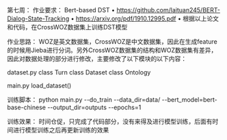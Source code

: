 第七周：
作业要求：
Bert-based DST
• https://github.com/laituan245/BERT-Dialog-State-Tracking
• https://arxiv.org/pdf/1910.12995.pdf
• 根据以上论⽂和代码，在CrossWOZ数据集上训练DST模型

作业思路：
WOZ是英文数据集，CrossWOZ是中文数据集，因此在生成feature的时候用Jieba进行分词。另外CrossWOZ数据集的结构和WOZ数据集有差异，因此对数据处理的部分进行修改，主要修改了以下模块的以下内容：

dataset.py 
	class Turn
	class Dataset
	class Ontology

main.py 
	load_dataset()

训练脚本：
python main.py --do_train --data_dir=data/ --bert_model=bert-base-chinese --output_dir=outputs --epochs=1

训练效果：
时间仓促，只完成了代码部分，没有来得及进行模型训练，后面有时间进行模型训练之后再更新训练的效果